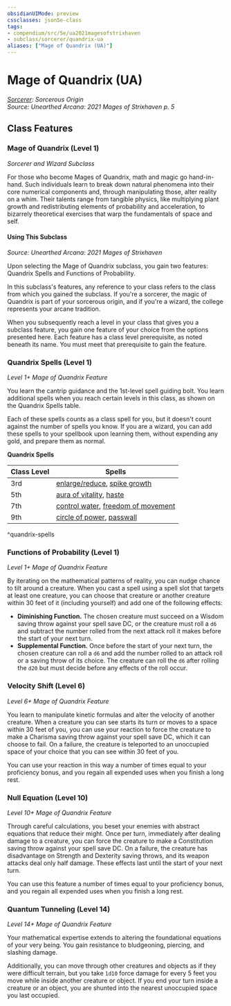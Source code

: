 ```yaml
---
obsidianUIMode: preview
cssclasses: json5e-class
tags:
- compendium/src/5e/ua2021magesofstrixhaven
- subclass/sorcerer/quandrix-ua
aliases: ["Mage of Quandrix (UA)"]
---
```

# Mage of Quandrix (UA)
*[Sorcerer](sorcerer.md): Sorcerous Origin*  
*Source: Unearthed Arcana: 2021 Mages of Strixhaven p. 5*  


## Class Features

### Mage of Quandrix (Level 1)

*Sorcerer and Wizard Subclass*

For those who become Mages of Quandrix, math and magic go hand-in-hand. Such individuals learn to break down natural phenomena into their core numerical components and, through manipulating those, alter reality on a whim. Their talents range from tangible physics, like multiplying plant growth and redistributing elements of probability and acceleration, to bizarrely theoretical exercises that warp the fundamentals of space and self.

#### Using This Subclass
_Source: Unearthed Arcana: 2021 Mages of Strixhaven_

Upon selecting the Mage of Quandrix subclass, you gain two features: Quandrix Spells and Functions of Probability.

In this subclass's features, any reference to your class refers to the class from which you gained the subclass. If you're a sorcerer, the magic of Quandrix is part of your sorcerous origin, and if you're a wizard, the college represents your arcane tradition.

When you subsequently reach a level in your class that gives you a subclass feature, you gain one feature of your choice from the options presented here. Each feature has a class level prerequisite, as noted beneath its name. You must meet that prerequisite to gain the feature.

### Quandrix Spells (Level 1)

*Level 1+ Mage of Quandrix Feature*

You learn the cantrip guidance and the 1st-level spell guiding bolt. You learn additional spells when you reach certain levels in this class, as shown on the Quandrix Spells table.

Each of these spells counts as a class spell for you, but it doesn't count against the number of spells you know. If you are a wizard, you can add these spells to your spellbook upon learning them, without expending any gold, and prepare them as normal.

**Quandrix Spells**

| Class Level | Spells |
|-------------|--------|
| 3rd | [enlarge/reduce](/Systems/5e/spells/enlarge-reduce.md), [spike growth](/Systems/5e/spells/spike-growth.md) |
| 5th | [aura of vitality](/Systems/5e/spells/aura-of-vitality.md), [haste](/Systems/5e/spells/haste.md) |
| 7th | [control water](/Systems/5e/spells/control-water.md), [freedom of movement](/Systems/5e/spells/freedom-of-movement.md) |
| 9th | [circle of power](/Systems/5e/spells/circle-of-power.md), [passwall](/Systems/5e/spells/passwall.md) |
^quandrix-spells

### Functions of Probability (Level 1)

*Level 1+ Mage of Quandrix Feature*

By iterating on the mathematical patterns of reality, you can nudge chance to tilt around a creature. When you cast a spell using a spell slot that targets at least one creature, you can choose that creature or another creature within 30 feet of it (including yourself) and add one of the following effects:

- **Diminishing Function.** The chosen creature must succeed on a Wisdom saving throw against your spell save DC, or the creature must roll a `d6` and subtract the number rolled from the next attack roll it makes before the start of your next turn.  
- **Supplemental Function.** Once before the start of your next turn, the chosen creature can roll a `d6` and add the number rolled to an attack roll or a saving throw of its choice. The creature can roll the `d6` after rolling the `d20` but must decide before any effects of the roll occur.  

### Velocity Shift (Level 6)

*Level 6+ Mage of Quandrix Feature*

You learn to manipulate kinetic formulas and alter the velocity of another creature. When a creature you can see starts its turn or moves to a space within 30 feet of you, you can use your reaction to force the creature to make a Charisma saving throw against your spell save DC, which it can choose to fail. On a failure, the creature is teleported to an unoccupied space of your choice that you can see within 30 feet of you.

You can use your reaction in this way a number of times equal to your proficiency bonus, and you regain all expended uses when you finish a long rest.

### Null Equation (Level 10)

*Level 10+ Mage of Quandrix Feature*

Through careful calculations, you beset your enemies with abstract equations that reduce their might. Once per turn, immediately after dealing damage to a creature, you can force the creature to make a Constitution saving throw against your spell save DC. On a failure, the creature has disadvantage on Strength and Dexterity saving throws, and its weapon attacks deal only half damage. These effects last until the start of your next turn.

You can use this feature a number of times equal to your proficiency bonus, and you regain all expended uses when you finish a long rest.

### Quantum Tunneling (Level 14)

*Level 14+ Mage of Quandrix Feature*

Your mathematical expertise extends to altering the foundational equations of your very being. You gain resistance to bludgeoning, piercing, and slashing damage.

Additionally, you can move through other creatures and objects as if they were difficult terrain, but you take `1d10` force damage for every 5 feet you move while inside another creature or object. If you end your turn inside a creature or an object, you are shunted into the nearest unoccupied space you last occupied.